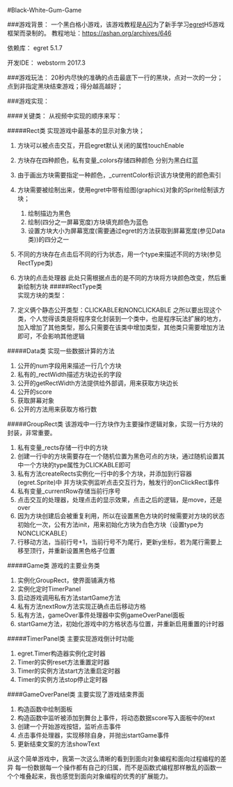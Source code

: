 #Black-White-Gum-Game

###游戏背景：
一个黑白格小游戏，该游戏教程是[A闪](https://ashan.org/)为了新手学习[egret](https://www.egret.com/)H5游戏框架而录制的。
教程地址：https://ashan.org/archives/646


依赖库：
egret 5.1.7

开发IDE：
webstorm 2017.3

###游戏玩法：
20秒内尽快的准确的点击最底下一行的黑块，点对一次的一分；点到非指定黑块结束游戏；得分越高越好；

###游戏实现：

####关键类：
从视频中实现的顺序来写：

#####Rect类
实现游戏中最基本的显示对象方块；
 1. 方块可以被点击交互，开启egret默认关闭的属性touchEnable
 2. 方块存在四种颜色，私有变量_colors存储四种颜色 分别为黑白红蓝
 3. 由于画出方块需要指定一种颜色，_currentColor标识该方块使用的颜色索引
 4. 方块需要被绘制出来，使用egret中带有绘图(graphics)对象的Sprite绘制该方块；
    1. 绘制描边为黑色
    2. 绘制(四分之一屏幕宽度)方块填充颜色为蓝色
    3. 设置方块大小为屏幕宽度(需要通过egret的方法获取到屏幕宽度(参见Data类))的四分之一

 5. 不同的方块存在点击后不同的行为状态，用一个type来描述不同的方块(参见RectType类)
 6. 方块的点击处理器
    此处只需根据点击的是不同的方块将方块颜色改变，然后重新绘制方块
 #####RectType类   
 实现方块的类型：
 1. 定义俩个静态公开类型：CLICKABLE和NONCLICKABLE
 之所以要出现这个类，个人觉得该类是将程序变化封装到一个类中，也是程序玩法扩展的地方，加入增加了其他类型，那么只需要在该类中增加类型，其他类只需要增加方法即可，不会影响其他逻辑
 
 #####Data类
 实现一些数据计算的方法
  1. 公开的num字段用来描述一行几个方块
  2. 私有的_rectWidth描述方块边长的字段
  3. 公开的getRectWidth方法提供给外部调，用来获取方块边长
  4. 公开的score
  5. 获取屏幕对象
  6. 公开的方法用来获取方格行数
 
 #####GroupRect类
 该游戏中一行方块作为主要操作逻辑对象，实现一行方块的封装，非常重要。
  1. 私有变量_rects存储一行中的方块
  2. 创建一行中的方块需要存在一个随机位置为黑色可点的方块，通过随机设置其中一个方块的type属性为CLICKABLE即可
  3. 私有方法createRects实例化一行中的多个方块，并添加到行容器(egret.Sprite)中
    并方块实例监听点击交互行为，触发行的onClickRect事件
  4. 私有变量_currentRow存储当前行序号
  5. 点击交互的处理器，处理点击的显示效果，点击之后的逻辑，是move，还是over
  6. 因为方块创建后会被重复利用，所以在设置黑色方块的时候需要对方块的状态初始化一次，公有方法init，用来初始化方块为白色方块（设置type为NONCLICKABLE）
  7. 行移动方法，当前行号+1，当前行号不为尾行，更新y坐标，若为尾行需要上移至顶行，并重新设置黑色格子位置
  
  #####Game类
  游戏的主要业务类
  1. 实例化GroupRect，使界面铺满方格
  2. 实例化定时TimerPanel
  3. 启动游戏调用私有方法startGame方法
  4. 私有方法nextRow方法实现正确点击后移动方格
  5. 私有方法，gameOver事件处理器中实例gameOverPanel面板
  6. startGame方法，初始化游戏中的方格状态与位置，并重新启用重置的计时器
  
  #####TimerPanel类
  主要实现游戏倒计时功能
  1. egret.Timer构造器实例化定时器
  2. Timer的实例reset方法重置定时器
  3. Timer的实例方法start方法重启定时器
  4. Timer的实例方法stop停止定时器
  
  ####GameOverPanel类
  主要实现了游戏结束界面
  1. 构造函数中绘制面板
  2. 构造函数中监听被添加到舞台上事件，将动态数据score写入面板中的text
  3. 创建一个开始游戏按钮，监听点击事件
  4. 点击事件处理器，实现移除自身，并抛出startGame事件
  5. 更新结束文案的方法showText
  
  从这个简单游戏中，我第一次这么清晰的看到到面向对象编程和面向过程编程的差异
  每一份数据每一个操作都有自己的归属，而不是函数式编程那样散乱的函数一个个堆叠起来，我也感觉到面向对象编程的优秀的扩展能力。
  
  
  
  
  
  